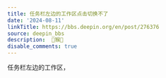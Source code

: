 ```yaml
---
title: 任务栏左边的工作区点击切换不了
date: '2024-08-11'
linkTitle: https://bbs.deepin.org/en/post/276376
source: deepin_bbs
description:  🐒猴🐒 
disable_comments: true
---
```

任务栏左边的工作区，

